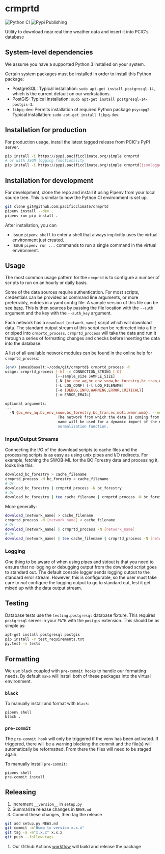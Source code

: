# crmprtd

![Python CI](https://github.com/pacificclimate/crmprtd/workflows/Python%20CI/badge.svg?branch=master)
![Pypi Publishing](https://github.com/pacificclimate/crmprtd/workflows/Pypi%20Publishing/badge.svg?branch=master)

Utility to download near real time weather data and insert it into PCIC's database

## System-level dependencies

We assume you have a supported Python 3 installed on your system.

Certain system packages must be installed in order to install this Python
package:
- PostgreSQL: Typical installation: `sudo apt-get install postgresql-14`, 
which is the current default on our workstations.
- PostGIS: Typical installation: `sudo apt-get install postgresql-14-postgis-3`.
- `libpq-dev`: Permits installation of required Python package `psycopg2`.
  Typical installation: `sudo apt-get install libpq-dev`.

## Installation for production

For production usage, install the latest tagged release from PCIC's PyPI server.

```bash
pip install -i https://pypi.pacificclimate.org/simple crmprtd
# or with JSON logging functionality
pip install -i https://pypi.pacificclimate.org/simple crmprtd[jsonlogger]
```

## Installation for development

For development, clone the repo and install it using Pipenv from your 
local source tree. This is similar to how the Python CI environment is set up.

```bash
git clone git@github.com:pacificclimate/crmprtd
pipenv install --dev .
pipenv run pip install .
```

After installation, you can 
- Issue `pipenv shell` to enter a shell that always implicitly uses the virtual 
environment just created.
- Issue `pipenv run ...` commands to run a single command in the virtual
environment.

## Usage

The most common usage pattern for the `crmprtd` is to configure a number of scripts to run on an hourly or daily basis.

Some of the data sources require authentication. For most scripts, credentials can be provided as command line arguments, or more preferrably, entries in a yaml config file. A sample version of this file can be see [here](https://github.com/pacificclimate/crmprtd/blob/master/auth.yaml). This is then sources by passing the file location with the `--auth` argument and the key with the `--auth_key` argument.

Each network has a `download_[network_name]` script which will download data.  The standard output stream of this script can be redirected into a file or piped into `crmprtd_process`.  `crmprtd_process` will take the data and run it through a series of formatting changes and checks before inserting the data into the database.

A list of all available network modules can be found in the online help for `crmprtd_process`:

```bash
(env) james@basalt:~/code/git/crmprtd$ crmprtd_process -h
usage: crmprtd_process [-h] -c CONNECTION_STRING [-D]
                       [--sample_size SAMPLE_SIZE]
                       [-N {bc_env_aq,bc_env_snow,bc_forestry,bc_tran,ec,moti,wamr,wmb}]
                       [-L LOG_CONF] [-l LOG_FILENAME]
                       [-o {DEBUG,INFO,WARNING,ERROR,CRITICAL}]
                       [-m ERROR_EMAIL]

optional arguments:
...
  -N {bc_env_aq,bc_env_snow,bc_forestry,bc_tran,ec,moti,wamr,wmb}, --network {bc_env_aq,bc_env_snow,bc_forestry,bc_tran,ec,moti,wamr,wmb}
                        The network from which the data is coming from. The
                        name will be used for a dynamic import of the module's
                        normalization function.
```

### Input/Output Streams

Connecting the I/O of the download scripts to cache files and the processing scripts is as easy as using unix pipes and I/O redirects. For example, fetching the SWOB-ML for the BC Forestry data and processing it, looks like this:

```bash
download_bc_forestry > cache_filename
crmprtd_process -N bc_forestry < cache_filename
# Or
download_bc_forestry | crmprtd_process -N bc_forestry
# Or
download_bc_forestry | tee cache_filename | crmprtd_process -N bc_forestry
```

More generally:

```bash
download_[network_name] > cache_filename
crmprtd_process -N [network_name] < cache_filename
# Or
download_[network_name] | crmprtd_process -N [network_name]
# Or
download_[network_name] | tee cache_filename | crmprtd_process -N [network_name]
```

### Logging

One thing to be aware of when using pipes and stdout is that you need to ensure that no logging or debugging output from the download script goes to standard out. The default console logger sends logging output to the standard error stream. However, this is configurable, so the user must take care to *not* configure the logging output to go to standard out, lest it get mixed up with the data output stream.

## Testing

Database tests use the `testing.postgresql` database fixture. This requires `postgresql` server in your `PATH` with the `postgis` extension. This should be as simple as:

```bash
apt-get install postgresql postgis
pip install -r test_requirements.txt
py.test -v tests
```

## Formatting

We use `black` coupled with `pre-commit hooks` to handle our formatting needs. By default `make` will install both of these packages into the virtual environment.

### `black`

To manually install and format with `black`:
```
pipenv shell
black .
```

### `pre-commit`

The `pre-commit hook` will only be triggered if the venv has been activated. If triggered, there will be a warning blocking the commit and the file(s) will automatically be reformatted. From there the files will need to be staged again.

To manually install `pre-commit`:
```
pipenv shell
pre-commit install
```

## Releasing

1. Increment `__version__` in `setup.py`
1. Summarize release changes in `NEWS.md`
1. Commit these changes, then tag the release
```bash
git add setup.py NEWS.md
git commit -m"Bump to version x.x.x"
git tag -a -m"x.x.x" x.x.x
git push --follow-tags
```
1. Our Github Actions [workflow](https://github.com/pacificclimate/crmprtd/blob/i71-action-best-practices/.github/workflows/python-ci.yml) will build and release the package
